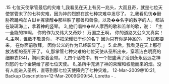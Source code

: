 .15 
七位天使掌管最后的灾难 
1_我看见在天上有另一兆头，大而且奇，就是七位天使掌管末了的七种灾难，因为神的烈怒在这七种灾难中发尽了。 
2_我看见彷�酚胁笤踊鸬牟ＡШ＃挥挚醇�那些胜了那兽和兽像，以及��名字的数字的人，都站在玻璃海上，拿着神的竖琴。 3_他们唱神�W人摩西的歌和羔羊的歌，说： 
「主―全能的神啊， 
你的作为又伟大又奇妙！ 
万国之王啊， 
你的道路又公义又真实！ 
4_主啊，谁敢不敬畏你， 
不把荣耀归于你的名？ 
因为只有你是神圣的。 
万民都要来， 
在你面前敬拜， 
因你公义的作为已经彰显了。」 
5_此后，我看见在天上那存放法柜的圣所开了。 6_那掌管七种灾难的七位天使从圣所出来，穿着洁白明亮的细麻衣(34)，胸间束着金带。 7_四个活物中，有一个把盛满了活到永永远远之神烈怒的七个金碗给了那七位天使。 8_圣所中充满了神的荣耀和权能而来的烟。没有人能进入圣所，直等到那七位天使降完了七种灾难。 
12-Mar-2009@10:21, Backup Description=12-Mar-2009@09:54, Loretta - 
.